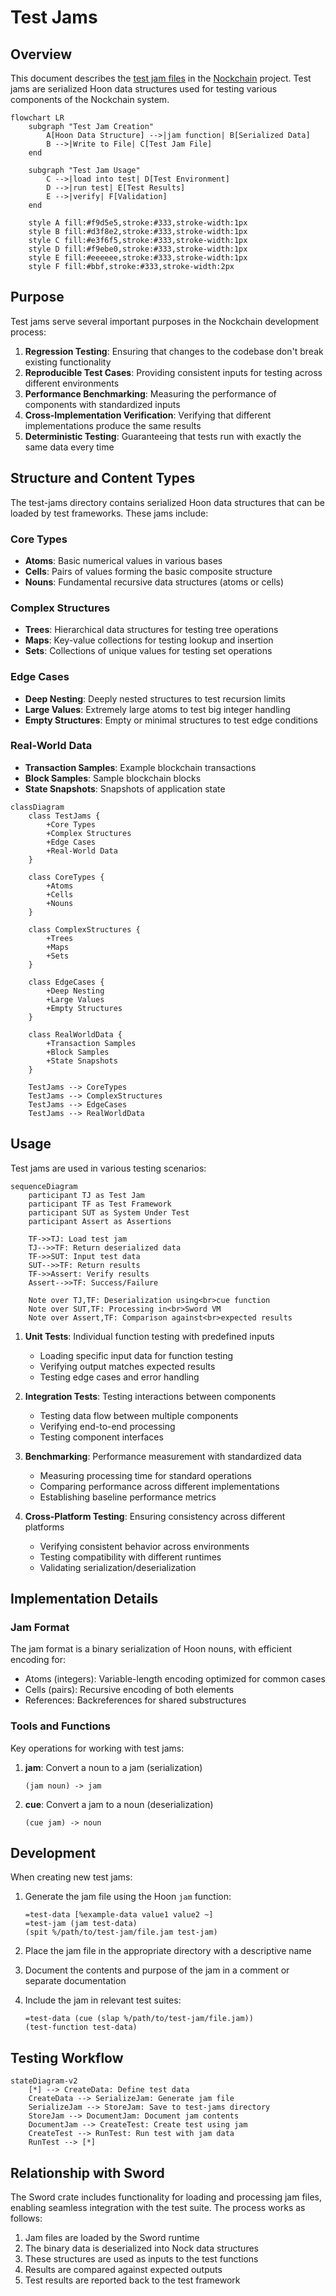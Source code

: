 # Test Jams

## Overview

This document describes the [test jam files](../../hoon/test-jams/) in the [Nockchain](../../) project. Test jams are serialized Hoon data structures used for testing various components of the Nockchain system.

```mermaid
flowchart LR
    subgraph "Test Jam Creation"
        A[Hoon Data Structure] -->|jam function| B[Serialized Data]
        B -->|Write to File| C[Test Jam File]
    end
    
    subgraph "Test Jam Usage"
        C -->|load into test| D[Test Environment]
        D -->|run test| E[Test Results]
        E -->|verify| F[Validation]
    end
    
    style A fill:#f9d5e5,stroke:#333,stroke-width:1px
    style B fill:#d3f8e2,stroke:#333,stroke-width:1px
    style C fill:#e3f6f5,stroke:#333,stroke-width:1px
    style D fill:#f9ebe0,stroke:#333,stroke-width:1px
    style E fill:#eeeeee,stroke:#333,stroke-width:1px
    style F fill:#bbf,stroke:#333,stroke-width:2px
```

## Purpose

Test jams serve several important purposes in the Nockchain development process:

1. **Regression Testing**: Ensuring that changes to the codebase don't break existing functionality
2. **Reproducible Test Cases**: Providing consistent inputs for testing across different environments
3. **Performance Benchmarking**: Measuring the performance of components with standardized inputs
4. **Cross-Implementation Verification**: Verifying that different implementations produce the same results
5. **Deterministic Testing**: Guaranteeing that tests run with exactly the same data every time

## Structure and Content Types

The test-jams directory contains serialized Hoon data structures that can be loaded by test frameworks. These jams include:

### Core Types
- **Atoms**: Basic numerical values in various bases
- **Cells**: Pairs of values forming the basic composite structure
- **Nouns**: Fundamental recursive data structures (atoms or cells)

### Complex Structures
- **Trees**: Hierarchical data structures for testing tree operations
- **Maps**: Key-value collections for testing lookup and insertion
- **Sets**: Collections of unique values for testing set operations

### Edge Cases
- **Deep Nesting**: Deeply nested structures to test recursion limits
- **Large Values**: Extremely large atoms to test big integer handling
- **Empty Structures**: Empty or minimal structures to test edge conditions

### Real-World Data
- **Transaction Samples**: Example blockchain transactions
- **Block Samples**: Sample blockchain blocks
- **State Snapshots**: Snapshots of application state

```mermaid
classDiagram
    class TestJams {
        +Core Types
        +Complex Structures
        +Edge Cases
        +Real-World Data
    }
    
    class CoreTypes {
        +Atoms
        +Cells
        +Nouns
    }
    
    class ComplexStructures {
        +Trees
        +Maps
        +Sets
    }
    
    class EdgeCases {
        +Deep Nesting
        +Large Values
        +Empty Structures
    }
    
    class RealWorldData {
        +Transaction Samples
        +Block Samples
        +State Snapshots
    }
    
    TestJams --> CoreTypes
    TestJams --> ComplexStructures
    TestJams --> EdgeCases
    TestJams --> RealWorldData
```

## Usage

Test jams are used in various testing scenarios:

```mermaid
sequenceDiagram
    participant TJ as Test Jam
    participant TF as Test Framework
    participant SUT as System Under Test
    participant Assert as Assertions
    
    TF->>TJ: Load test jam
    TJ-->>TF: Return deserialized data
    TF->>SUT: Input test data
    SUT-->>TF: Return results
    TF->>Assert: Verify results
    Assert-->>TF: Success/Failure
    
    Note over TJ,TF: Deserialization using<br>cue function
    Note over SUT,TF: Processing in<br>Sword VM
    Note over Assert,TF: Comparison against<br>expected results
```

1. **Unit Tests**: Individual function testing with predefined inputs
   - Loading specific input data for function testing
   - Verifying output matches expected results
   - Testing edge cases and error handling

2. **Integration Tests**: Testing interactions between components
   - Testing data flow between multiple components
   - Verifying end-to-end processing
   - Testing component interfaces

3. **Benchmarking**: Performance measurement with standardized data
   - Measuring processing time for standard operations
   - Comparing performance across different implementations
   - Establishing baseline performance metrics

4. **Cross-Platform Testing**: Ensuring consistency across different platforms
   - Verifying consistent behavior across environments
   - Testing compatibility with different runtimes
   - Validating serialization/deserialization

## Implementation Details

### Jam Format

The jam format is a binary serialization of Hoon nouns, with efficient encoding for:
- Atoms (integers): Variable-length encoding optimized for common cases
- Cells (pairs): Recursive encoding of both elements
- References: Backreferences for shared substructures

### Tools and Functions

Key operations for working with test jams:

1. **jam**: Convert a noun to a jam (serialization)
   ```hoon
   (jam noun) -> jam
   ```

2. **cue**: Convert a jam to a noun (deserialization)
   ```hoon
   (cue jam) -> noun
   ```

## Development

When creating new test jams:

1. Generate the jam file using the Hoon `jam` function:
   ```hoon
   =test-data [%example-data value1 value2 ~]
   =test-jam (jam test-data)
   (spit %/path/to/test-jam/file.jam test-jam)
   ```

2. Place the jam file in the appropriate directory with a descriptive name
3. Document the contents and purpose of the jam in a comment or separate documentation
4. Include the jam in relevant test suites:
   ```hoon
   =test-data (cue (slap %/path/to/test-jam/file.jam))
   (test-function test-data)
   ```

## Testing Workflow

```mermaid
stateDiagram-v2
    [*] --> CreateData: Define test data
    CreateData --> SerializeJam: Generate jam file
    SerializeJam --> StoreJam: Save to test-jams directory
    StoreJam --> DocumentJam: Document jam contents
    DocumentJam --> CreateTest: Create test using jam
    CreateTest --> RunTest: Run test with jam data
    RunTest --> [*]
```

## Relationship with Sword

The Sword crate includes functionality for loading and processing jam files, enabling seamless integration with the test suite. The process works as follows:

1. Jam files are loaded by the Sword runtime
2. The binary data is deserialized into Nock data structures
3. These structures are used as inputs to the test functions
4. Results are compared against expected outputs
5. Test results are reported back to the test framework 